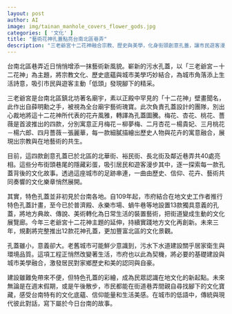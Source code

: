 ```yaml
---
layout: post
author: AI
image: img/tainan_manhole_covers_flower_gods.jpg
categories: [ '文化' ]
title: "藝術花神孔蓋點亮台南北區巷弄"
description: "三老爺宮十二花神融合宗教、歷史與美學，化身街頭創意孔蓋，讓市民遊客漫步間拾起文化故事，串起台南北區新藝術風景。"
---
```

台南北區巷弄近日悄悄增添一抹藝術新風貌。嶄新的污水孔蓋，以「三老爺宮－十二花神」為主題，將宗教文化、歷史底蘊與城市美學巧妙結合，為城市角落添上生活詩意，吸引市民與遊客主動「低頭」發現腳下的精采。

三老爺宮是台南北區鎮北坊著名廟宇，素以正殿中罕見的「十二花神」壁畫聞名，此作出自薛明勳之手，被視為全台廟宇藝術瑰寶。此次負責孔蓋設計的團隊，別出心裁地將這十二花神所代表的花卉風雅，轉譯為孔蓋圖騰。梅花、杏花、桃花、薔薇是首波推出的四款，分別寓意正月梅花－柳夢梅、二月杏花－楊貴妃、三月桃花－楊六郎、四月薔薇－張麗華，每一款細膩描繪出歷史人物與花卉的寓意融合，展現出宗教與在地藝術的共生。

目前，這四款創意孔蓋已於北區的北華街、裕民街、長北街及鄰近巷弄共40處亮相。這些分布街頭巷尾的隱藏彩蛋，吸引居民和遊客漫步其中，逐一探索每一款孔蓋背後的文化故事。透過這座城市的足跡串連，一曲由歷史、信仰、花卉、藝術共同奏響的文化樂章悄然展開。

其實，特色孔蓋並非初見於台南各地。自109年起，市府結合在地文史工作者推行特色孔蓋計畫，至今已於普濟殿、永樂市場、蝸牛巷等地設置13款獨具意義的孔蓋，將地方典故、傳說、美術轉化為日常生活的裝置藝術，把街道變成生動的文化展覽廊。今年三老爺宮十二花神主題的延伸，持續實踐地方文化再創新。未來三年，規劃將完整推出12款花神孔蓋，更加豐富北區的文化景觀。

孔蓋雖小，意義卻大。老舊城市可能鮮少意識到，污水下水道建設關乎居家衛生與環境品質。這項工程正悄然改變著生活，市府也以此為契機，將必要的基礎建設與城市美學融合，激發居民對家鄉歷史和美的認同與自豪。

建設雖難免帶來不便，但特色孔蓋的彩繪，成為民眾認識在地文化的新起點。未來無論是在週末假期，或是午後散步，市民都能在街道巷弄間親自尋找腳下的文化寶藏，感受台南特有的文化底蘊、信仰能量和生活美感。在城市的低語中，傳統與現代彼此對話，寫下屬於今日台南的故事。